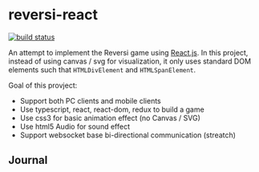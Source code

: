 # reversi-react

[![build status](https://travis-ci.org/shuntksh/reversi-react.svg?branch=master)](https://travis-ci.org/shuntksh/reversi-react)


An attempt to implement the Reversi game using [React.js](https://facebook.github.io/react/). In this project, instead of using canvas / svg for visualization, it only uses standard DOM elements such that `HTMLDivElement` and `HTMLSpanElement`. 

Goal of this provject:

- Support both PC clients and mobile clients
- Use typescript, react, react-dom, redux to build a game
- Use css3 for basic animation effect (no Canvas / SVG)
- Use html5 Audio for sound effect
- Support websocket base bi-directional communication (streatch)

## Journal
